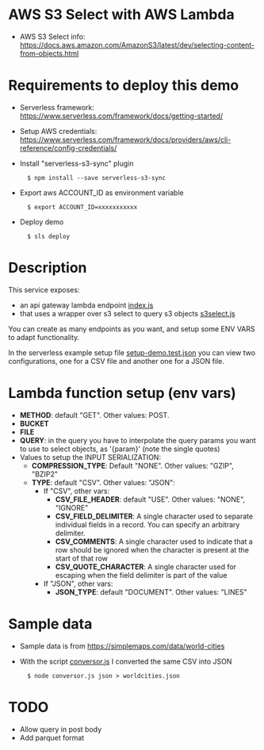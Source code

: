 # AWS S3 Select with AWS Lambda

* AWS S3 Select info: https://docs.aws.amazon.com/AmazonS3/latest/dev/selecting-content-from-objects.html

# Requirements to deploy this demo

* Serverless framework: https://www.serverless.com/framework/docs/getting-started/
* Setup AWS credentials: https://www.serverless.com/framework/docs/providers/aws/cli-reference/config-credentials/
* Install "serverless-s3-sync" plugin

        $ npm install --save serverless-s3-sync

* Export aws ACCOUNT_ID as environment variable

        $ export ACCOUNT_ID=xxxxxxxxxxx

* Deploy demo

        $ sls deploy


# Description

This service exposes:

* an api gateway lambda endpoint [index.js](lib/index.js)
* that uses a wrapper over s3 select to query s3 objects [s3select.js](lib/s3select.js)

You can create as many endpoints as you want, and setup some ENV VARS to adapt functionality. 

In the serverless example setup file [setup-demo.test.json](setup-demo.test.json) you can view two configurations, one for a CSV file and another one for a JSON file.

# Lambda function setup (env vars)

* **METHOD**: default "GET". Other values: POST.
* **BUCKET**
* **FILE**
* **QUERY**: in the query you have to interpolate the query params you want to use to select objects, as '{param}' (note the single quotes)
* Values to setup the INPUT SERIALIZATION:
    * **COMPRESSION_TYPE**: Default "NONE". Other values: "GZIP", "BZIP2"
    * **TYPE**: default "CSV". Other values: "JSON":
        * If "CSV", other vars:
            * **CSV_FILE_HEADER**: default "USE". Other values: "NONE", "IGNORE"
            * **CSV_FIELD_DELIMITER**: A single character used to separate individual fields in a record. You can specify an arbitrary delimiter.
            * **CSV_COMMENTS**: A single character used to indicate that a row should be ignored when the character is present at the start of that row
            * **CSV_QUOTE_CHARACTER**: A single character used for escaping when the field delimiter is part of the value            
        * If "JSON", other vars:
            * **JSON_TYPE**: default "DOCUMENT". Other values: "LINES"

# Sample data

* Sample data is from https://simplemaps.com/data/world-cities
* With the script [conversor.js](data/conversor.js) I converted the same CSV into JSON

        $ node conversor.js json > worldcities.json
        
# TODO

* Allow query in post body
* Add parquet format